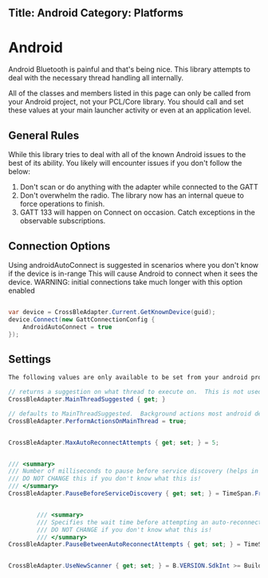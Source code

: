 Title: Android
Category: Platforms
---
# Android

Android Bluetooth is painful and that's being nice.  This library attempts to deal with the necessary thread handling all internally.

All of the classes and members listed in this page can only be called from your Android project, not your PCL/Core library.  You should call and set
these values at your main launcher activity or even at an application level.

## General Rules

While this library tries to deal with all of the known Android issues to the best of its ability.
You likely will encounter issues if you don't follow the below:

1) Don't scan or do anything with the adapter while connected to the GATT
2) Don't overwhelm the radio. The library now has an internal queue to force operations to finish.
3) GATT 133 will happen on Connect on occasion.  Catch exceptions in the observable subscriptions.

## Connection Options

Using androidAutoConnect is suggested in scenarios where you don't know if the device is in-range
This will cause Android to connect when it sees the device.  WARNING: initial connections take much
longer with this option enabled

```csharp

var device = CrossBleAdapter.Current.GetKnownDevice(guid);
device.Connect(new GattConnectionConfig {
	AndroidAutoConnect = true
});
```

## Settings

```csharp
The following values are only available to be set from your android project

// returns a suggestion on what thread to execute on.  This is not used internally
CrossBleAdapter.MainThreadSuggested { get; }

// defaults to MainThreadSuggested.  Background actions most android devices seem to throw an exception if not connected on the main thread
CrossBleAdapter.PerformActionsOnMainThread = true; 


CrossBleAdapter.MaxAutoReconnectAttempts { get; set; } = 5;


/// <summary>
/// Number of milliseconds to pause before service discovery (helps in combating GATT133 error) when service discovery is performed immediately after connection
/// DO NOT CHANGE this if you don't know what this is!
/// </summary>
CrossBleAdapter.PauseBeforeServiceDiscovery { get; set; } = TimeSpan.FromMilliseconds(750);


        /// <summary>
        /// Specifies the wait time before attempting an auto-reconnect
        /// DO NOT CHANGE if you don't know what this is!
        /// </summary>
CrossBleAdapter.PauseBetweenAutoReconnectAttempts { get; set; } = TimeSpan.FromSeconds(1);


CrossBleAdapter.UseNewScanner { get; set; } = B.VERSION.SdkInt >= BuildVersionCodes.Lollipop;
```